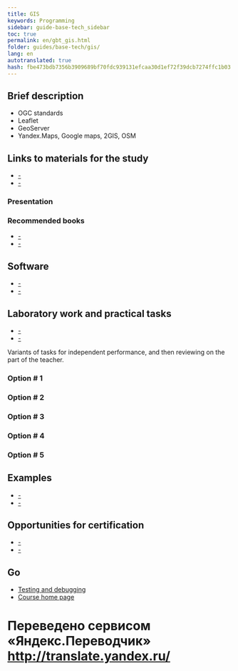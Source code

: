 ```yaml
--- 
title: GIS 
keywords: Programming 
sidebar: guide-base-tech_sidebar 
toc: true 
permalink: en/gbt_gis.html 
folder: guides/base-tech/gis/ 
lang: en 
autotranslated: true 
hash: fbe473bdb7356b3909689bf70fdc939131efcaa30d1ef72f39dcb7274ffc1b03 
--- 
```


## Brief description 
* OGC standards 
* Leaflet 
* GeoServer 
* Yandex.Maps, Google maps, 2GIS, OSM 

## Links to materials for the study 

* [-]() 
* [-]() 

### Presentation 

### Recommended books 

* [-]() 
* [-]() 

## Software 

* [-]() 
* [-]() 

## Laboratory work and practical tasks 

* [-]() 
* [-]() 

Variants of tasks for independent performance, and then reviewing on the part of the teacher. 

### Option # 1 

### Option # 2 

### Option # 3 

### Option # 4 

### Option # 5 

## Examples 

* [-]() 
* [-]() 

## Opportunities for certification 

* [-]() 
* [-]() 

## Go 

* [Testing and debugging](gbt_testing.html) 
* [Course home page](gbt_landing-page.html)


 # Переведено сервисом «Яндекс.Переводчик» http://translate.yandex.ru/